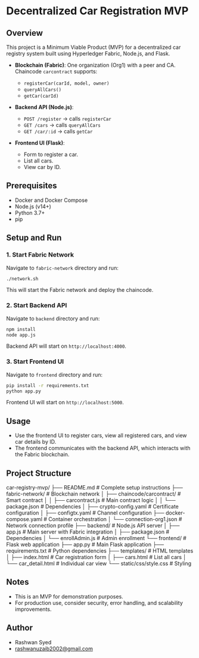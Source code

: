 # Decentralized Car Registration MVP

## Overview
This project is a Minimum Viable Product (MVP) for a decentralized car registry system built using Hyperledger Fabric, Node.js, and Flask.

- **Blockchain (Fabric)**: One organization (Org1) with a peer and CA. Chaincode `carcontract` supports:
  - `registerCar(carId, model, owner)`
  - `queryAllCars()`
  - `getCar(carId)`

- **Backend API (Node.js)**:
  - `POST /register` → calls `registerCar`
  - `GET /cars` → calls `queryAllCars`
  - `GET /car/:id` → calls `getCar`

- **Frontend UI (Flask)**:
  - Form to register a car.
  - List all cars.
  - View car by ID.

## Prerequisites
- Docker and Docker Compose
- Node.js (v14+)
- Python 3.7+
- pip

## Setup and Run

### 1. Start Fabric Network
Navigate to `fabric-network` directory and run:
```bash
./network.sh
```
This will start the Fabric network and deploy the chaincode.

### 2. Start Backend API
Navigate to `backend` directory and run:
```bash
npm install
node app.js
```
Backend API will start on `http://localhost:4000`.

### 3. Start Frontend UI
Navigate to `frontend` directory and run:
```bash
pip install -r requirements.txt
python app.py
```
Frontend UI will start on `http://localhost:5000`.

## Usage
- Use the frontend UI to register cars, view all registered cars, and view car details by ID.
- The frontend communicates with the backend API, which interacts with the Fabric blockchain.

## Project Structure
car-registry-mvp/
├── README.md                    # Complete setup instructions
├── fabric-network/              # Blockchain network
│   ├── chaincode/carcontract/   # Smart contract
│   │   ├── carcontract.js       # Main contract logic
│   │   └── package.json         # Dependencies
│   ├── crypto-config.yaml       # Certificate configuration
│   ├── configtx.yaml           # Channel configuration
├── docker-compose.yaml     # Container orchestration
│   └── connection-org1.json     # Network connection profile
├── backend/                     # Node.js API server
│   ├── app.js                   # Main server with Fabric integration
│   ├── package.json             # Dependencies
│   └── enrollAdmin.js           # Admin enrollment
└── frontend/                    # Flask web application
    ├── app.py                   # Main Flask application
    ├── requirements.txt         # Python dependencies
    ├── templates/               # HTML templates
    │   ├── index.html           # Car registration form
    │   ├── cars.html           # List all cars
    │   └── car_detail.html      # Individual car view
    └── static/css/style.css     # Styling

## Notes
- This is an MVP for demonstration purposes.
- For production use, consider security, error handling, and scalability improvements.

## Author
- Rashwan Syed
- rashwanuzaib2002@gmail.com
